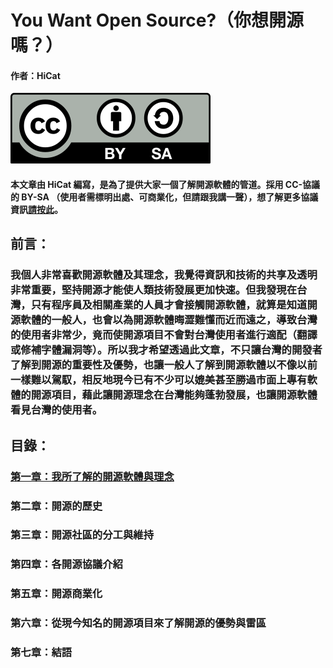 # You Want Open Source?（你想開源嗎？）

#### 作者：HiCat

![](Image/LICENSE/CC-BY-SA_icon.svg.png)

#### 本文章由 HiCat 編寫，是為了提供大家一個了解開源軟體的管道。採用 CC-協議 的 BY-SA （使用者需標明出處、可商業化，但請跟我講一聲），想了解更多協議資訊[請按此](https://creativecommons.org/licenses/by-sa/4.0/legalcode)。

## 前言：

### 我個人非常喜歡開源軟體及其理念，我覺得資訊和技術的共享及透明非常重要，堅持開源才能使人類技術發展更加快速。但我發現在台灣，只有程序員及相關產業的人員才會接觸開源軟體，就算是知道開源軟體的一般人，也會以為開源軟體晦澀難懂而近而遠之，導致台灣的使用者非常少，竟而使開源項目不會對台灣使用者進行適配（翻譯或修補字體漏洞等）。所以我才希望透過此文章，不只讓台灣的開發者了解到開源的重要性及優勢，也讓一般人了解到開源軟體以不像以前一樣難以駕馭，相反地現今已有不少可以媲美甚至勝過市面上專有軟體的開源項目，藉此讓開源理念在台灣能夠蓬勃發展，也讓開源軟體看見台灣的使用者。

## 目錄：

### [第一章：我所了解的開源軟體與理念](MarkDown/One.md)

### 第二章：開源的歷史

### 第三章：開源社區的分工與維持

### 第四章：各開源協議介紹

### 第五章：開源商業化

### 第六章：從現今知名的開源項目來了解開源的優勢與雷區

### 第七章：結語